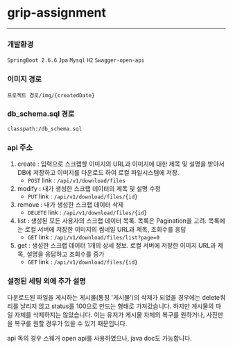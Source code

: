 # grip-assignment

---
### 개발환경
`SpringBoot 2.6.6`
`Jpa`
`Mysql`
`H2`
`Swagger-open-api`

### 이미지 경로
`프로젝트 경로/img/{createdDate}`

### db_schema.sql 경로
`classpath:/db_schema.sql`

### api 주소
1. create : 입력으로 스크랩할 이미지의 URL과 이미지에 대한 제목 및 설명을 받아서 DB에 저장하고 이미지를 다운로드 하여 로컬 파일시스템에 저장.
    - `POST` link : `/api/v1/download/files`
2. modify : 내가 생성한 스크랩 데이터의 제목 및 설명 수정
    - `PUT` link : `/api/v1/download/files/{id}`
3. remove : 내가 생성한 스크랩 데이터 삭제
    - `DELETE` link : `/api/v1/download/files/{id}`
4. list : 생성된 모든 사용자의 스크랩 데이터 목록. 목록은 Pagination을 고려. 목록에는 로컬 서버에 저장한 이미지의 썸네일 URL과 제목, 조회수를 응답
    - `GET` link : `/api/v1/download/files/list?page=0`
5. get : 생성한 스크랩 데이터 1개의 상세 정보. 로컬 서버에 저장한 이미지 URL과 제목, 설명을 응답하고 조회수를 증가
    - `GET` link : `/api/v1/download/files/{id}`
    
### 설정된 세팅 외에 추가 설명
다운로드된 파일을 게시하는 게시물(통칭 '게시물')의 삭제가 되었을 경우에는 delete쿼리를 날리지 않고 status를 100으로 만드는 형태로 가져갔습니다.
하지만 게시물의 파일 자체를 삭제하지는 않았습니다.
이는 유저가 게시물 자체의 복구를 원하거나, 사진만을 복구를 원할 경우가 있을 수 있기 때문입니다.

api 독의 경우 스웨거 open api를 사용하였으나, java doc도 가능합니다.